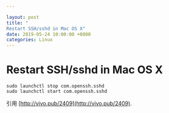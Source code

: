 ```yaml
---

layout: post 
title: "
Restart SSH/sshd in Mac OS X" 
date: 2019-05-24 10:00:00 +0800
categories: Linux
---
```




# Restart SSH/sshd in Mac OS X

```shell
sudo launchctl stop com.openssh.sshd
sudo launchctl start com.openssh.sshd

```


引用 [http://vivo.pub/2409](http://vivo.pub/2409).